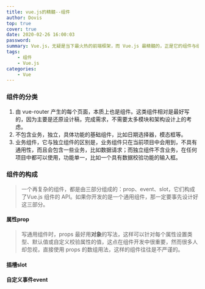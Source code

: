 ```yaml
---
title: vue.js的精髓--组件
author: Dovis
top: true
cover: true
date: 2020-02-26 16:00:03
password:
summary: Vue.js，无疑是当下最火热的前端框架，而 Vue.js 最精髓的，正是它的组件与组件化。写一个 Vue 工程，也就是在写一个个的组件。
tags: 
    - 组件
    - Vue.js
categories: 
    - Vue
---
```

### 组件的分类
1. 由 vue-router 产生的每个页面，本质上也是组件。这类组件相对是最好写的，因为主要是还原设计稿，完成需求，不需要太多模块和架构设计上的考虑。
2. 不包含业务，独立，具体功能的基础组件，比如日期选择器，模态框等。
3. 业务组件，它与独立组件的区别是，业务组件只在当前项目中会用到，不具有通用性，而且会包含一些业务，比如数据请求；而独立组件不含业务，在任何项目中都可以使用，功能单一，比如一个具有数据校验功能的输入框。

### 组件的构成
> 一个再复杂的组件，都是由三部分组成的：prop、event、slot，它们构成了Vue.js 组件的 API。如果你开发的是一个通用组件，那一定要事先设计好这三部分。

#### 属性prop
> 写通用组件时，props 最好用**对象**的写法，这样可以针对每个属性设置类型、默认值或自定义校验属性的值，这点在组件开发中很重要，然而很多人却忽视，直接使用 props 的数组用法，这样的组件往往是不严谨的。

#### 插槽slot

#### 自定义事件event